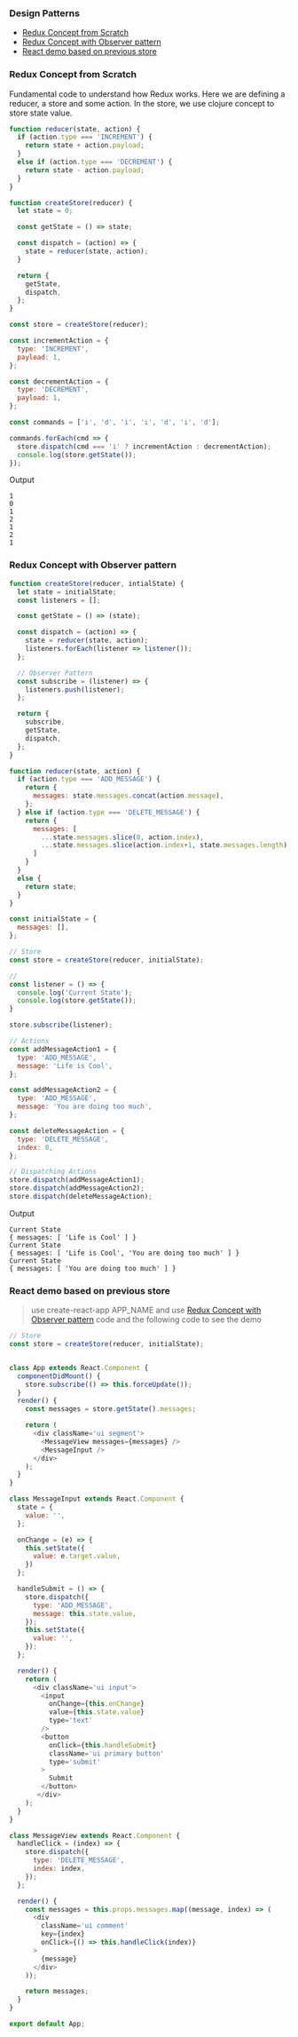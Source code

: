 ### Design Patterns

- [Redux Concept from Scratch](#redux-concept-from-scratch)
- [Redux Concept with Observer pattern](#redux-concept-with-observer-pattern)
- [React demo based on previous store](#react-demo-based-on-previous-store)

### Redux Concept from Scratch

Fundamental code to understand how Redux works. Here we are defining a reducer, a store and some action. In the store, we use clojure concept to store state value. 

```javascript
function reducer(state, action) {
  if (action.type === 'INCREMENT') {
    return state + action.payload;
  }
  else if (action.type === 'DECREMENT') {
    return state - action.payload;
  }
}

function createStore(reducer) {
  let state = 0;

  const getState = () => state;

  const dispatch = (action) => {
    state = reducer(state, action);
  }

  return {
    getState,
    dispatch,
  };
}

const store = createStore(reducer);

const incrementAction = {
  type: 'INCREMENT',
  payload: 1,
};

const decrementAction = {
  type: 'DECREMENT',
  payload: 1,
};

const commands = ['i', 'd', 'i', 'i', 'd', 'i', 'd'];

commands.forEach(cmd => {
  store.dispatch(cmd === 'i' ? incrementAction : decrementAction);
  console.log(store.getState());
});
```

Output
```
1
0
1
2
1
2
1
```

### Redux Concept with Observer pattern
```javascript
function createStore(reducer, intialState) {
  let state = initialState;
  const listeners = [];

  const getState = () => (state);

  const dispatch = (action) => {
    state = reducer(state, action);
    listeners.forEach(listener => listener());
  };

  // Observer Pattern
  const subscribe = (listener) => {
    listeners.push(listener);
  };

  return {
    subscribe,
    getState,
    dispatch,
  };
}

function reducer(state, action) {
  if (action.type === 'ADD_MESSAGE') {
    return {
      messages: state.messages.concat(action.message),
    };
  } else if (action.type === 'DELETE_MESSAGE') {
    return {
      messages: [
        ...state.messages.slice(0, action.index),
        ...state.messages.slice(action.index+1, state.messages.length),
      ]
    }
  }
  else {
    return state;
  }
}

const initialState = {
  messages: [],
};

// Store
const store = createStore(reducer, initialState);

// 
const listener = () => {
  console.log('Current State');
  console.log(store.getState());
}

store.subscribe(listener);

// Actions
const addMessageAction1 = {
  type: 'ADD_MESSAGE',
  message: 'Life is Cool',
};

const addMessageAction2 = {
  type: 'ADD_MESSAGE',
  message: 'You are doing too much',
};

const deleteMessageAction = {
  type: 'DELETE_MESSAGE',
  index: 0,
};

// Dispatching Actions
store.dispatch(addMessageAction1);
store.dispatch(addMessageAction2);
store.dispatch(deleteMessageAction);
```

Output
```
Current State
{ messages: [ 'Life is Cool' ] }
Current State
{ messages: [ 'Life is Cool', 'You are doing too much' ] }
Current State
{ messages: [ 'You are doing too much' ] }
```

### React demo based on previous store

> use create-react-app APP_NAME and use [Redux Concept with Observer pattern](#redux-concept-with-observer-pattern) code and the following code to see the demo

```javascript
// Store
const store = createStore(reducer, initialState);


class App extends React.Component {
  componentDidMount() {
    store.subscribe(() => this.forceUpdate());
  }
  render() {
    const messages = store.getState().messages;

    return (
      <div className='ui segment'>
        <MessageView messages={messages} />
        <MessageInput />
      </div>
    );
  }
}

class MessageInput extends React.Component {
  state = {
    value: '',
  };

  onChange = (e) => {
    this.setState({
      value: e.target.value,
    })
  };

  handleSubmit = () => {
    store.dispatch({
      type: 'ADD_MESSAGE',
      message: this.state.value,
    });
    this.setState({
      value: '',
    });
  };

  render() {
    return (
      <div className='ui input'>
        <input
          onChange={this.onChange}
          value={this.state.value}
          type='text'
        />
        <button
          onClick={this.handleSubmit}
          className='ui primary button'
          type='submit'
        >
          Submit
        </button>
       </div>
    );
  }
}

class MessageView extends React.Component {
  handleClick = (index) => {
    store.dispatch({
      type: 'DELETE_MESSAGE',
      index: index,
    });
  };

  render() {
    const messages = this.props.messages.map((message, index) => (
      <div
        className='ui comment'
        key={index}
        onClick={() => this.handleClick(index)}
      >
        {message}
      </div>
    ));

    return messages;
  }
}

export default App;
```

